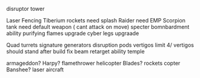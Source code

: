 
<!-- Tech Lab. Decoy Temple. Deploys a decoy of the Temple of Nod at the selected location. The decoy has no abilities of its own, but has the identical appearance and armour of the real structure. It creates a timer for the Nuclear Missile Strike just like the real structure (even though it is fake), and when both the real and decoy versions are built, these timers will appear alongside each other, confusing enemies. -->
<!-- NodTemple.Nuclear Missile.Launches a devastating nuclear missile to the target location. -->
<!-- NodTemple. Master Computer Countermeasures. Cancels the effects of EMP blasts from all player-owned buildings and restores the radar display. -->
<!-- === OC
Decoy Army
Creates a holographic projection of a selected group of units. These units can be controlled as any other and can uncover the fog of war, but do not deal damage and vapourize instantly when fired upon or if one minute is elapsed since their creation.

Radar Jamming Missile
Temporarily disables the radar displays of all enemy players.

Cloaking Field
Cloaks selected friendly mechanical units. Instantly kills infantry, while base factions’ heavy infantry (Zone Troopers, Black Hand Troopers, and Shock Troopers) only get 25% of that damage.

Power Signature Scan
Reveals the locations of all Power Plants and Reactors on the map for 10 seconds. -->


<!--
===Armageddon Ability
Mine Drop
Drops a 21-piece minefield to a target location by an Armageddon Bomber.

Magnetic Mine Drop
Drops a 21-piece magnetic minefield to a target location by an Armageddon Bomber. Magnetic mines deal significantly less damage than the mines from vanilla Nod Mine Drops and GDI’s Guardian APCs, but are able to slow down vehicles.

Seed Tiberium
Calls an Armageddon Bomber to spray quickly-crystallizing liquid Tiberium over a selected area to create a small Tiberium field worth $3150.

Tiberium Vapour Bomb
Calls an Armageddon Bomber to drop a toxic cloud to a target area, which then explodes and damages everything in its wake.


===Chemical Plant
Catalyst Missile
Agitates any Tiberium within Tiberium-based units and structures in the target area (Harvesters, Refineries, Silos, Tiberium Waste Facilities, charged Devourer Tanks and Reaper Tripods, Corrupters, Mechapedes).

Tiberium Vein Detonation
Causes the targeted permanent Tiberium field to violently explode, dealing considerable damage to all units found on it, as well as Tiberium crystals themselves. After that, eight damage paths are created from the center of the blast (which will even affect units which try to evade it), as well as a shockwave at the center. Units at the center take less damage than those caught by damage paths.

 -->
disruptor tower

Laser Fencing
Tiberium rockets need splash
Raider need EMP
Scorpion tank need default weapon ( cant attack on move)
specter bomnbardment ability
purifying flames upgrade
cyber legs upgraade


Quad turrets
signature generators
disruption pods
vertigos limit 4/
vertigos should stand after build
fix beam retarget ability
temple

armageddon?
Harpy? flamethrower helicopter
Blades? rockets copter
Banshee? laser aircraft



























